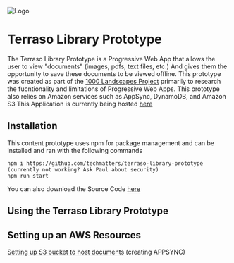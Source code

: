 ![Logo](https://i.ibb.co/1dtk21K/logo-on-green-background-2021-03-10-11am.png)
# Terraso Library Prototype

The Terraso Library Prototype is a Progressive Web App that allows the user to view "documents" (images, pdfs, text files, etc.) And gives them the opportunity to save these documents to be viewed offline. This prototype was created as part of the [1000 Landscapes Project](https://techmatters.org/project/1000-landscapes/) primarily to research the fucntionality and limitations of Progressive Web Apps. This prototype also relies on Amazon services such as AppSync, DynamoDB, and Amazon S3
This Application is currently being hosted [here](https://master.d24bw2t7286rd8.amplifyapp.com/#/)

## Installation 
This content prototype uses npm for package management and can be installed and ran with the following commands
```
npm i https://github.com/techmatters/terraso-library-prototype (currently not working? Ask Paul about security)
npm run start
```
You can also download the Source Code [here](https://github.com/techmatters/terraso-library-prototype/archive/refs/heads/master.zip)

## Using the Terraso Library Prototype

## Setting up an AWS Resources
[Setting up S3 bucket to host documents](https://github.com/techmatters/terraso-library-prototype/s3config.md)
(creating APPSYNC)
